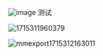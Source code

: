 ![image](https://github.com/aa1049372051/aa1049372051.github.io/assets/13846404/297b346d-77de-432e-99ca-d3b2b19a9ed9)
测试

![1715311960379](https://github.com/aa1049372051/aa1049372051.github.io/assets/13846404/16d572de-0778-44e4-8305-c480bb09caa5)

![mmexport1715312163011](https://github.com/aa1049372051/aa1049372051.github.io/assets/13846404/393c3493-9d21-48d2-98c1-9924a56227dc)


